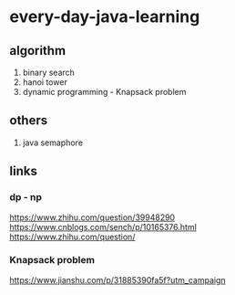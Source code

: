 # every-day-java-learning

## algorithm

1. binary search
2. hanoi tower
3. dynamic programming - Knapsack problem

## others

1. java semaphore

## links

### dp - np

https://www.zhihu.com/question/39948290
https://www.cnblogs.com/sench/p/10165376.html
https://www.zhihu.com/question/

### Knapsack problem

https://www.jianshu.com/p/31885390fa5f?utm_campaign